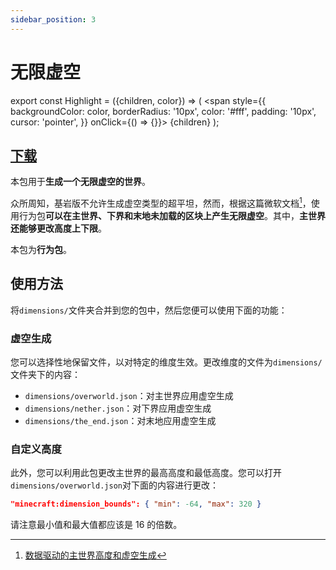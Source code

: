 ```yaml
---
sidebar_position: 3
---
```


# 无限虚空

export const Highlight = ({children, color}) => (
  <span
    style={{ backgroundColor: color, borderRadius: '10px', color: '#fff', padding: '10px', cursor: 'pointer', }}
    onClick={() => {}}>
    {children}
  </span>
);

## [<Highlight color="#25c2a0">下载</Highlight>](https://app.nekodrive.net/s/lbnhl)

本包用于**生成一个无限虚空的世界**。

众所周知，基岩版不允许生成虚空类型的超平坦，然而，根据这篇微软文档[^1]，使用行为包**可以在主世界、下界和末地未加载的区块上产生无限虚空**。其中，**主世界还能够更改高度上下限**。

本包为**行为包**。

## 使用方法

将`dimensions/`文件夹合并到您的包中，然后您便可以使用下面的功能：

### 虚空生成

您可以选择性地保留文件，以对特定的维度生效。更改维度的文件为`dimensions/`文件夹下的内容：

- `dimensions/overworld.json`：对主世界应用虚空生成
- `dimensions/nether.json`：对下界应用虚空生成
- `dimensions/the_end.json`：对末地应用虚空生成

### 自定义高度

此外，您可以利用此包更改主世界的最高高度和最低高度。您可以打开`dimensions/overworld.json`对下面的内容进行更改：

```json title="dimensions/overworld.json"
"minecraft:dimension_bounds": { "min": -64, "max": 320 }
```

请注意最小值和最大值都应该是 16 的倍数。

[^1]: [数据驱动的主世界高度和虚空生成](https://learn.microsoft.com/en-us/minecraft/creator/documents/datadrivenoverworldheight?view=minecraft-bedrock-stable)
